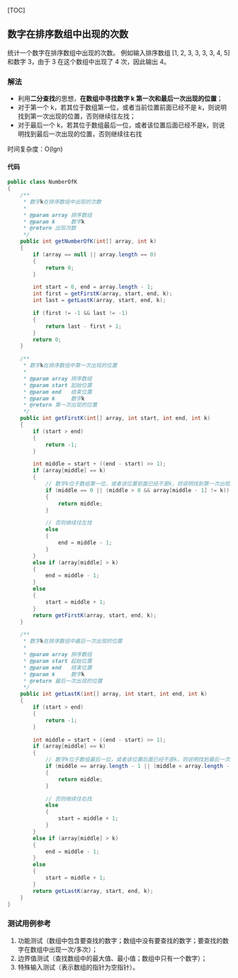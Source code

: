 [TOC]

## 数字在排序数组中出现的次数

统计一个数字在排序数组中出现的次数。
例如输入排序数组 [1, 2, 3, 3, 3, 3, 4, 5] 和数字 3，由于 3 在这个数组中出现了 4 次，因此输出 4。

### 解法
+ 利用**二分查找**的思想，**在数组中寻找数字 k 第一次和最后一次出现的位置**；
+ 对于第一个 k，若其位于数组第一位，或者当前位置前面已经不是 k，则说明找到第一次出现的位置，否则继续往左找；
+ 对于最后一个 k，若其位于数组最后一位，或者该位置后面已经不是k，则说明找到最后一次出现的位置，否则继续往右找

时间复杂度：O(lgn)

#### 代码
```java
public class NumberOfK
{
    /**
     * 数字k在排序数组中出现的次数
     *
     * @param array 排序数组
     * @param k     数字k
     * @return 出现次数
     */
    public int getNumberOfK(int[] array, int k)
    {
        if (array == null || array.length == 0)
        {
            return 0;
        }

        int start = 0, end = array.length - 1;
        int first = getFirstK(array, start, end, k);
        int last = getLastK(array, start, end, k);

        if (first != -1 && last != -1)
        {
            return last - first + 1;
        }
        return 0;
    }

    /**
     * 数字k在排序数组中第一次出现的位置
     *
     * @param array 排序数组
     * @param start 起始位置
     * @param end   结束位置
     * @param k     数字k
     * @return 第一次出现的位置
     */
    public int getFirstK(int[] array, int start, int end, int k)
    {
        if (start > end)
        {
            return -1;
        }

        int middle = start + ((end - start) >> 1);
        if (array[middle] == k)
        {
            // 数字k位于数组第一位，或者该位置前面已经不是k，则说明找到第一次出现的位置
            if (middle == 0 || (middle > 0 && array[middle - 1] != k))
            {
                return middle;
            }

            // 否则继续往左找
            else
            {
                end = middle - 1;
            }
        }
        else if (array[middle] > k)
        {
            end = middle - 1;
        }
        else
        {
            start = middle + 1;
        }
        return getFirstK(array, start, end, k);
    }

    /**
     * 数字k在排序数组中最后一次出现的位置
     *
     * @param array 排序数组
     * @param start 起始位置
     * @param end   结束位置
     * @param k     数字k
     * @return 最后一次出现的位置
     */
    public int getLastK(int[] array, int start, int end, int k)
    {
        if (start > end)
        {
            return -1;
        }

        int middle = start + ((end - start) >> 1);
        if (array[middle] == k)
        {
            // 数字k位于数组最后一位，或者该位置后面已经不是k，则说明找到最后一次出现的位置
            if (middle == array.length - 1 || (middle < array.length - 1 && array[middle + 1] != k))
            {
                return middle;
            }

            // 否则继续往右找
            else
            {
                start = middle + 1;
            }
        }
        else if (array[middle] > k)
        {
            end = middle - 1;
        }
        else
        {
            start = middle + 1;
        }
        return getLastK(array, start, end, k);
    }
}
```



### 测试用例参考
1. 功能测试（数组中包含要查找的数字；数组中没有要查找的数字；要查找的数字在数组中出现一次/多次）；
2. 边界值测试（查找数组中的最大值、最小值；数组中只有一个数字）；
3. 特殊输入测试（表示数组的指针为空指针）。
